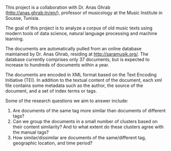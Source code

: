 This project is a collaboration with Dr. Anas Ghrab (http://anas.ghrab.tn/en/), professor of musicology at the Music Institute in Sousse, Tunisia.

The goal of this project is to analyze a corpus of old music texts using modern tools of data science, natural language processing and machine learning.

The documents are automatically pulled from an online database maintained by Dr. Anas Ghrab, residing at http://saramusik.org/. The database currently comprises only 37 documents, but is expected to increase to hundreds of documents within a year. 

The documents are encoded in XML format based on the Text Encoding Initiative (TEI). In addition to the textual content of the document, each xml file contains some metadata such as the author, the source of the document, and a set of index terms or tags.

Some of the research questions we aim to answer include: 

1. Are documents of the same tag more similar than documents of different tags?
2. Can we group the documents in a small number of clusters based on their content similarity? 
And to what extent do these clusters agree with the manual tags?
3. How similar/dissimilar are documents of the same/different tag, geographic location, and time period? 

